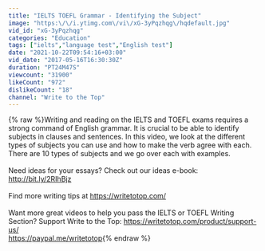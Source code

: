 ```yaml
---
title: "IELTS TOEFL Grammar - Identifying the Subject"
image: "https:\/\/i.ytimg.com\/vi\/xG-3yPqzhqg\/hqdefault.jpg"
vid_id: "xG-3yPqzhqg"
categories: "Education"
tags: ["ielts","language test","English test"]
date: "2021-10-22T09:54:16+03:00"
vid_date: "2017-05-16T16:30:30Z"
duration: "PT24M47S"
viewcount: "31900"
likeCount: "972"
dislikeCount: "18"
channel: "Write to the Top"
---
```

{% raw %}Writing and reading on the IELTS and TOEFL exams requires a strong command of English grammar. It is crucial to be able to identify subjects in clauses and sentences. In this video, we look at the different types of subjects you can use and how to make the verb agree with each. There are 10 types of subjects and we go over each with examples.<br /><br />Need ideas for your essays? Check out our ideas e-book: <a rel="nofollow" target="blank" href="http://bit.ly/2RIhBjz">http://bit.ly/2RIhBjz</a><br /><br />Find more writing tips at <a rel="nofollow" target="blank" href="https://writetotop.com/">https://writetotop.com/</a><br /><br />Want more great videos to help you pass the IELTS or TOEFL Writing Section? Support Write to the Top: <a rel="nofollow" target="blank" href="https://writetotop.com/product/support-us/">https://writetotop.com/product/support-us/</a><br /><a rel="nofollow" target="blank" href="https://paypal.me/writetotop">https://paypal.me/writetotop</a>{% endraw %}
